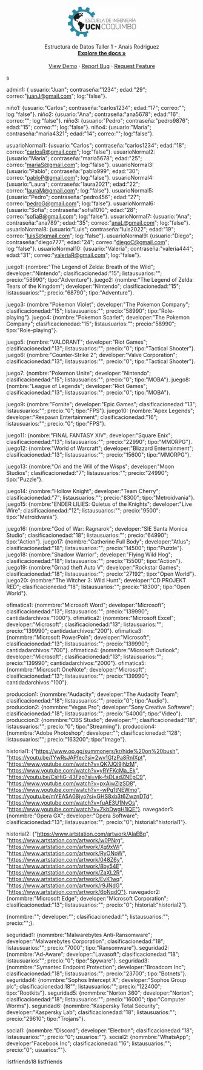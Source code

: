 <!-- PROJECT LOGO -->
<br />
<div align="center">
    <img src="logo.png" alt="Logo" width="180" height="80">
    
  <p align="center">
    Estructura de Datos Taller 1 - Anais Rodriguez
    <br />
    <a href="https://github.com/othneildrew/Best-README-Template"><strong>Explore the docs »</strong></a>
    <br />
    <br />
    <a href="https://github.com/othneildrew/Best-README-Template">View Demo</a>
    ·
    <a href="https://github.com/othneildrew/Best-README-Template/issues">Report Bug</a>
    ·
    <a href="https://github.com/othneildrew/Best-README-Template/issues">Request Feature</a>
  </p>
</div>
s

admin1: { usuario:"Juan"; contraseña:"1234"; edad:"29"; correo:"juanJ@gmail.com"; log:"false"}.

niño1: {usuario:"Carlos"; contraseña:"carlos1234"; edad:"17"; correo:""; log:"false"}.
niño2: {usuario:"Ana"; contraseña:"ana5678"; edad:"16"; correo:""; log:"false"}.
niño3: {usuario:"Pedro"; contraseña:"pedro9876"; edad:"15"; correo:""; log:"false"}.
niño4: {usuario:"Maria"; contraseña:"maria4321"; edad:"14"; correo:""; log:"false"}.

usuarioNormal1: {usuario:"Carlos"; contraseña:"carlos1234"; edad:"18"; correo:"carlosR@gmail.com"; log:"false"}.
usuarioNormal2: {usuario:"Maria"; contraseña:"maria5678"; edad:"25"; correo:"mariaS@gmail.com"; log:"false"}.
usuarioNormal3: {usuario:"Pablo"; contraseña:"pablo999"; edad:"30"; correo:"pabloP@gmail.com"; log:"false"}.
usuarioNormal4: {usuario:"Laura"; contraseña:"laura2021"; edad:"22"; correo:"lauraM@gmail.com"; log:"false"}.
usuarioNormal5: {usuario:"Pedro"; contraseña:"pedro456"; edad:"27"; correo:"pedroG@gmail.com"; log:"false"}.
usuarioNormal6: {usuario:"Sofia"; contraseña:"sofia1010"; edad:"28"; correo:"sofiaB@gmail.com"; log:"false"}.
usuarioNormal7: {usuario:"Ana"; contraseña:"ana789"; edad:"35"; correo:"anaL@gmail.com"; log:"false"}.
usuarioNormal8: {usuario:"Luis"; contraseña:"luis2022"; edad:"19"; correo:"luisS@gmail.com"; log:"false"}.
usuarioNormal9: {usuario:"Diego"; contraseña:"diego777"; edad:"24"; correo:"diegoC@gmail.com"; log:"false"}.
usuarioNormal10: {usuario:"Valeria"; contraseña:"valeria444"; edad:"31"; correo:"valeriaR@gmail.com"; log:"false"}.

juego1: {nombre:"The Legend of Zelda: Breath of the Wild"; developer:"Nintendo"; clasificacionedad:"15"; listausuarios:""; precio:"58990"; tipo:"Adventure"}.
juego2: {nombre:"The Legend of Zelda: Tears of the Kingdom"; developer:"Nintendo"; clasificacionedad:"15"; listausuarios:""; precio:"68790"; tipo:"Adventure"}.

juego3: {nombre:"Pokemon Violet"; developer:"The Pokemon Company"; clasificacionedad:"15"; listausuarios:""; precio:"58990"; tipo:"Role-playing"}.
juego4: {nombre:"Pokemon Scarlet"; developer:"The Pokemon Company"; clasificacionedad:"15"; listausuarios:""; precio:"58990"; tipo:"Role-playing"}.

juego5: {nombre:"VALORANT"; developer:"Riot Games"; clasificacionedad:"13"; listausuarios:""; precio:"0"; tipo:"Tactical Shooter"}.
juego6: {nombre:"Counter-Strike 2"; developer:"Valve Corporation"; clasificacionedad:"13"; listausuarios:""; precio:"0"; tipo:"Tactical Shooter"}.

juego7: {nombre:"Pokemon Unite"; developer:"Nintendo"; clasificacionedad:"15"; listausuarios:""; precio:"0"; tipo:"MOBA"}.
juego8: {nombre:"League of Legends"; developer:"Riot Games"; clasificacionedad:"13"; listausuarios:""; precio:"0"; tipo:"MOBA"}.

juego9: {nombre:"Fornite"; developer:"Epic Games"; clasificacionedad:"13"; listausuarios:""; precio:"0"; tipo:"FPS"}.
juego10: {nombre:"Apex Legends"; developer:"Respawn Entertainment"; clasificacionedad:"16"; listausuarios:""; precio:"0"; tipo:"FPS"}.

juego11: {nombre:"FINAL FANTASY XIV"; developer:"Square Enix"; clasificacionedad:"13"; listausuarios:""; precio:"22990"; tipo:"MMORPG"}.
juego12: {nombre:"World of Warcraft"; developer:"Blizzard Entertainment"; clasificacionedad:"13"; listausuarios:""; precio:"15600"; tipo:"MMORPG"}.

juego13: {nombre:"Ori and the Will of the Wisps"; developer:"Moon Studios"; clasificacionedad:"7"; listausuarios:""; precio:"24990"; tipo:"Puzzle"}.

juego14: {nombre:"Hollow Knight"; developer:"Team Cherry"; clasificacionedad:"7"; listausuarios:""; precio:"8300"; tipo:"Metroidvania"}.
juego15: {nombre:"ENDER LILIES: Quietus of the Knights"; developer:"Live Wire"; clasificacionedad:"12"; listausuarios:""; precio:"9500"; tipo:"Metroidvania"}.

juego16: {nombre:"God of War: Ragnarok"; developer:"SIE Santa Monica Studio"; clasificacionedad:"18"; listausuarios:""; precio:"64990"; tipo:"Action"}.
juego17: {nombre:"Catherine Full Body"; developer:"Atlus"; clasificacionedad:"18"; listausuarios:""; precio:"14500"; tipo:"Puzzle"}.
juego18: {nombre:"Shadow Warrior"; developer:"Flying Wild Hog"; clasificacionedad:"18"; listausuarios:""; precio:"15500"; tipo:"Action"}.
juego19: {nombre:"Grnad theft Auto V"; developer:"Rockstar Games"; clasificacionedad:"18"; listausuarios:""; precio:"27192"; tipo:"Open World"}.
juego20: {nombre:"The Witcher 3: Wild Hunt"; developer:"CD PROJEKT RED"; clasificacionedad:"18"; listausuarios:""; precio:"18300"; tipo:"Open World"}.

ofimatica1: {nommbre:"Microsoft Word"; developer:"Microsoft"; clasificacionedad:"13"; listausuarios:""; precio:"139990"; cantidadarchivos:"1000"}.
ofimatica2: {nommbre:"Microsoft Excel"; developer:"Microsoft"; clasificacionedad:"13"; listausuarios:""; precio:"139990"; cantidadarchivos:"200"}.
ofimatica3: {nommbre:"Microsoft PowerPoin"; developer:"Microsoft"; clasificacionedad:"13"; listausuarios:""; precio:"139990"; cantidadarchivos:"700"}.
ofimatica4: {nommbre:"Microsoft Outlook"; developer:"Microsoft"; clasificacionedad:"13"; listausuarios:""; precio:"139990"; cantidadarchivos:"2000"}.
ofimatica5: {nommbre:"Microsoft OneNote"; developer:"Microsoft"; clasificacionedad:"13"; listausuarios:""; precio:"139990"; cantidadarchivos:"100"}.

produccion1: {nommbre:"Audacity"; developer:"The Audacity Team"; clasificacionedad:"18"; listausuarios:""; precio:"0"; tipo:"Audio"}.
produccion2: {nommbre:"Vegas Pro"; developer:"Sony Creative Software"; clasificacionedad:"18"; listausuarios:""; precio:"54000"; tipo:"Video"}.
produccion3: {nommbre:"OBS Studio"; developer:""; clasificacionedad:"18"; listausuarios:""; precio:"0"; tipo:"Streaming"}.
produccion4: {nommbre:"Adobe Photoshop"; developer:""; clasificacionedad:"128"; listausuarios:""; precio:"163200"; tipo:"Image"}.

historial1: {"https://www.op.gg/summoners/kr/hide%20on%20bush",
                            "https://youtu.be/fYwRsJAPfec?si=2wv1GfzPa8RnlXpt",
                            "https://www.youtube.com/watch?v=QK7JQl9jNzM",
                            "https://www.youtube.com/watch?v=yRYFKcMa_Ek",
                            "https://youtu.be/CsHiG-43Fzg?si=vjk-fsDLadZNEpC9",
                            "https://www.youtube.com/watch?v=pxAiwZlzSD8",
                            "https://www.youtube.com/watch?v=-wPg1tNEWmo",
                            "https://youtu.be/mYEA5A0Bjyo?si=GHS8xb3t6ZwznDTd",
                            "https://www.youtube.com/watch?v=fuAE3U1NvOs",
                            "https://www.youtube.com/watch?v=ZkbDwgH1lQE"}.
navegador1: {nommbre:"Opera GX"; developer:"Opera Software"; clasificacionedad:"13"; listausuarios:""; precio:"0"; historial:"historial1"}.

historial2: {"https://www.artstation.com/artwork/AlaEBq",
                            "https://www.artstation.com/artwork/w0PNrg",
                            "https://www.artstation.com/artwork/Xg9xWl",
                            "https://www.artstation.com/artwork/RyONoW",
                            "https://www.artstation.com/artwork/048Z6y",
                            "https://www.artstation.com/artwork/8by54E",
                            "https://www.artstation.com/artwork/ZaXL2R",
                            "https://www.artstation.com/artwork/EvK1wq",
                            "https://www.artstation.com/artwork/r9JNdG",
                            "https://www.artstation.com/artwork/6bNqdO"}.
navegador2: {nommbre:"Microsoft Edge"; developer:"Microsoft Corporation"; clasificacionedad:"13"; listausuarios:""; precio:"0"; historial:"historial2"}.

{nommbre:""; developer:""; clasificacionedad:""; listausuarios:""; precio:"";}.

seguridad1: {nommbre:"Malwarebytes Anti-Ransomware"; developer:"Malwarebytes Corporation"; clasificacionedad:"18"; listausuarios:""; precio:"7000"; tipo:"Ransomware"}.
seguridad2: {nommbre:"Ad-Aware"; developer:"Lavasoft"; clasificacionedad:"18"; listausuarios:""; precio:"0"; tipo:"Spyware"}.
seguridad3: {nommbre:"Symantec Endpoint Protection"; developer:"Broadcom Inc"; clasificacionedad:"18"; listausuarios:""; precio:"23700"; tipo:"Botnets"}.
seguridad4: {nommbre:"Sophos Intercept X"; developer:"Sophos Group plc"; clasificacionedad:18""; listausuarios:""; precio:"122400"; tipo:"Rootkits"}.
seguridad5: {nommbre:"Norton 360"; developer:"Norton"; clasificacionedad:"18"; listausuarios:""; precio:"16000"; tipo:"Computer Worms"}.
seguridad6: {nommbre:"Kaspersky Total Security"; developer:"Kaspersky Lab"; clasificacionedad:"18"; listausuarios:""; precio:"29610"; tipo:"Trojans"}.

social1: {nommbre:"Discord"; developer:"Electron"; clasificacionedad:"18"; listausuarios:""; precio:"0"; usuarios:""}.
social2: {nommbre:"WhatsApp"; developer"Facebook Inc"; clasificacionedad:"16"; listausuarios:""; precio:"0"; usuarios:""}.

listfriends18
listfriends

